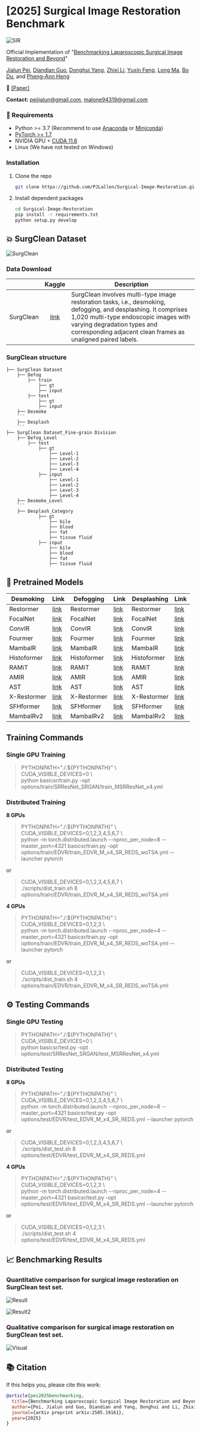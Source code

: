 # [2025] Surgical Image Restoration Benchmark
![SIR](assets/Teaser.png)

Official Implementation of "[Benchmarking Laparoscopic Surgical Image Restoration and Beyond](https://arxiv.org/abs/2505.19161)"

[Jialun Pei](https://scholar.google.com/citations?user=1lPivLsAAAAJ&hl=en), [Diandian Guo](https://scholar.google.com/citations?user=yXycwhIAAAAJ&hl=zh-CN&oi=ao), [Donghui Yang](), [Zhixi Li](), [Yuxin Feng](), [Long Ma](https://scholar.google.com/citations?user=QeCRo9sAAAAJ&hl=zh-CN&oi=ao), [Bo Du](https://scholar.google.com/citations?user=Shy1gnMAAAAJ&hl=zh-CN&oi=ao), and [Pheng-Ann Heng](https://scholar.google.com/citations?user=OFdytjoAAAAJ&hl=zh-CN)

👀 [[Paper]](https://arxiv.org/abs/2505.19161)

**Contact:** peijialun@gmail.com, malone94319@gmail.com

### 🔧 Requirements

- Python >= 3.7 (Recommend to use [Anaconda](https://www.anaconda.com/download/#linux) or [Miniconda](https://docs.conda.io/en/latest/miniconda.html))
- [PyTorch >= 1.7](https://pytorch.org/)
- NVIDIA GPU + [CUDA 11.6](https://developer.nvidia.com/cuda-downloads)
- Linux (We have not tested on Windows)

### Installation

1. Clone the repo

    ```bash
    git clone https://github.com/PJLallen/Surgical-Image-Restoration.git
    ```

1. Install dependent packages

    ```bash
    cd Surgical-Image-Restoration
    pip install -r requirements.txt
    python setup.py develop
    ```

## 💥 SurgClean Dataset 

![SurgClean](assets/Dataset.png)
    
### Data Download

|     | Kaggle | Description|
| :--- | :--: | ---- |
| SurgClean | [link]() | SurgClean involves multi-type image restoration tasks, i.e., desmoking, defogging, and desplashing. It comprises 1,020 multi-type endoscopic images with varying degradation types and corresponding adjacent clean frames as unaligned paired labels.|

### SurgClean structure

```
├── SurgClean Dataset
	├── Defog
		├── train
			├── gt
			├── input
		├── test
			├── gt
			├── input
	├── Desmoke
	```
	├── Desplash
	```
├── SurgClean Dataset_Fine-grain Division
	├── Defog_Level
		├── test
			├── gt
				├── Level-1
				├── Level-2
				├── Level-3
				├── Level-4
			├── input
				├── Level-1
				├── Level-2
				├── Level-3
				├── Level-4
	├── Desmoke_Level
	```
	├── Desplash_Category
			├── gt
				├── bile
				├── blood
				├── fat
				├── tissue fluid
			├── input
				├── bile
				├── blood
				├── fat
				├── tissue fluid
```


## 🚀 Pretrained Models

| Desmoking      | Link | Defogging      | Link | Desplashing    | Link |
|----------------|------|----------------|------|----------------|------|
| Restormer      | [link](https://mycuhk-my.sharepoint.com/:u:/g/personal/1155229775_link_cuhk_edu_hk/EZElMdwlg-xNnJEdJ5KnDmoBgnpzaPacbMlUWL0mmw4BkQ?e=y4RhPO) | Restormer      | [link](https://mycuhk-my.sharepoint.com/:u:/g/personal/1155229775_link_cuhk_edu_hk/Ef4KRUl3eTZHlBT-IUNugbwBiSH9BUMeaJhdpYNkndA7NA?e=sRaH8y) | Restormer      | [link](https://mycuhk-my.sharepoint.com/:u:/g/personal/1155229775_link_cuhk_edu_hk/EZUW_H5IPo1Dgw4Sbh4McWEB8TdY4tg1sCClTJn_WAiEAQ?e=9EfD2w) |
| FocalNet       | [link](https://mycuhk-my.sharepoint.com/:u:/g/personal/1155229775_link_cuhk_edu_hk/EYkp3P3qzTtChmDt8Acngm8BSdH7o8C_dXBXpsrBksJM_A?e=VHrUrc) | FocalNet       | [link](https://mycuhk-my.sharepoint.com/:u:/g/personal/1155229775_link_cuhk_edu_hk/EXgBrosw7lZHtmWr5tHlm9kB8wzqVYihOsWLVPH1gqyUOQ?e=LQaBaC) | FocalNet       | [link](https://mycuhk-my.sharepoint.com/:u:/g/personal/1155229775_link_cuhk_edu_hk/ESRfagqX5KBPmfmOOeULifwBUBlk1GX5d202u0bTZEe4BA?e=edsPNH) |
| ConvIR         | [link](https://mycuhk-my.sharepoint.com/:u:/g/personal/1155229775_link_cuhk_edu_hk/EdDkxFqrtm9ItTVrh_x9F3kBXJ9r9V4M64msxpI-RZSGgg?e=ypfyYI) | ConvIR         | [link](https://mycuhk-my.sharepoint.com/:u:/g/personal/1155229775_link_cuhk_edu_hk/EZKJHCVRZgpHmb1d9ic0SP8Bq2BhisPwJCZdYmRoobO7gQ?e=bJLAHy) | ConvIR         | [link](https://mycuhk-my.sharepoint.com/:u:/g/personal/1155229775_link_cuhk_edu_hk/EeKeRZkRX0FOtQG9p-L1xfABIjXw4CCITHo5cbJWUefe4A?e=sfYW2i) |
| Fourmer        | [link]() | Fourmer        | [link](https://mycuhk-my.sharepoint.com/:u:/g/personal/1155229775_link_cuhk_edu_hk/EcxpYkBdZ2lJqt6vk7aoXpcBKZzbjTQgW4uVl9ENQg8bbQ?e=sCpWmL) | Fourmer        | [link]() |
| MambaIR        | [link](https://mycuhk-my.sharepoint.com/:u:/g/personal/1155229775_link_cuhk_edu_hk/EcTnI2f19J1IjLrqecIZlh4Bc0mmlqrD_TCZdK3t15Q09Q?e=GE3hyY) | MambaIR        | [link](https://mycuhk-my.sharepoint.com/:u:/g/personal/1155229775_link_cuhk_edu_hk/EUIs5N4FOTpDutFlOSyDDiIBYe2XeYlJK3KI6CIU9X-fNQ?e=3bQ6we) | MambaIR        | [link](https://mycuhk-my.sharepoint.com/:u:/g/personal/1155229775_link_cuhk_edu_hk/EcNnTfhlFuZCqIt4QZIpUGQBlDxEHLLp0pgEikU9KmVL3w?e=rl0oU4) |
| Histoformer    | [link](https://mycuhk-my.sharepoint.com/:u:/g/personal/1155229775_link_cuhk_edu_hk/ET2UgRqyuF1MmJpykTqlAewBM4dh1hRla-HZ65q228QCbw?e=qSVhnv) | Histoformer    | [link](https://mycuhk-my.sharepoint.com/:u:/g/personal/1155229775_link_cuhk_edu_hk/EVyp0pHlWLtOqsw9RN3Vz2EBMeAP07LC0sxQi5fsjYhpJg?e=hCwc3w) | Histoformer    | [link](https://mycuhk-my.sharepoint.com/:u:/g/personal/1155229775_link_cuhk_edu_hk/ES96U1KEFDVNkh5-uyEiaCQBlow4Thsc-YlEMUCYbb_Thg?e=b39Wl6) |
| RAMiT          | [link](https://mycuhk-my.sharepoint.com/:u:/g/personal/1155229775_link_cuhk_edu_hk/EYlxs53PPg9IlBavLA1WFywBB2xIbFv8nDCTAA9gid8vFg?e=UmmLvo) | RAMiT          | [link](https://mycuhk-my.sharepoint.com/:u:/g/personal/1155229775_link_cuhk_edu_hk/ESwXgDOBRvlAm0iTaA2IGl0Bhuj8108A4pBWHOGlwcKBYg?e=JnK1ZU) | RAMiT          | [link](https://mycuhk-my.sharepoint.com/:u:/g/personal/1155229775_link_cuhk_edu_hk/EYKRhDGckktCow2yHCkdu-IBoK5lHkntGkONWSz9Rzv80g?e=Kt1u1k) |
| AMIR           | [link](https://mycuhk-my.sharepoint.com/:u:/g/personal/1155229775_link_cuhk_edu_hk/EeLDHzdfjy1Gn1mjTqRUyNABUbErh0lSAOG-arypyGAuCQ?e=eGn3os) | AMIR           | [link](https://mycuhk-my.sharepoint.com/:u:/g/personal/1155229775_link_cuhk_edu_hk/ETzwN_b3prNCnGaDNB6lQlQBnSWwkGfMAxijSqQo5SEfsw?e=vav8GB) | AMIR           | [link](https://mycuhk-my.sharepoint.com/:u:/g/personal/1155229775_link_cuhk_edu_hk/EYEE55eurSFNppLEE4WoMUEBqgSQ_ullwHaySmdY2NdKwA?e=BH6zx7) |
| AST            | [link](https://mycuhk-my.sharepoint.com/:u:/g/personal/1155229775_link_cuhk_edu_hk/EY-Kk6usaH5DiyPjeDFe4EUB7vZv2cNRHLHmX51iCKrEIQ?e=qnxdX9) | AST            | [link](https://mycuhk-my.sharepoint.com/:u:/g/personal/1155229775_link_cuhk_edu_hk/EeO1dAiWCdBJuY5ly1HsJz8BcyJYAkhxMd5JTBv3LSLkZg?e=CojCnU) | AST            | [link](https://mycuhk-my.sharepoint.com/:u:/g/personal/1155229775_link_cuhk_edu_hk/EY-Kk6usaH5DiyPjeDFe4EUB7vZv2cNRHLHmX51iCKrEIQ?e=qnxdX9) |
| X-Restormer    | [link](https://mycuhk-my.sharepoint.com/:u:/g/personal/1155229775_link_cuhk_edu_hk/EdnGkPQ3jkFHt8dBQhbfAxIBVU3rjEBqkF8QXm31FJjg6w?e=S5mW9n) | X-Restormer    | [link](https://mycuhk-my.sharepoint.com/:u:/g/personal/1155229775_link_cuhk_edu_hk/EYl5A7QMOEtNqMW8dCENh1cBGYmij_YxT0A89ZoMLTwmXA?e=oJn39S) | X-Restormer    | [link](https://mycuhk-my.sharepoint.com/:u:/g/personal/1155229775_link_cuhk_edu_hk/ERDpZMQb4otLgybV53bCTr4BFLPBYPpF4vQCqOTos2FP_w?e=l6k3F4) |
| SFHformer      | [link](https://mycuhk-my.sharepoint.com/:u:/g/personal/1155229775_link_cuhk_edu_hk/ERFQ6yQ4LtxInEmGli3mJq0BOkMQwZyOqyp5ln8IWCGlWw?e=ipa79T) | SFHformer      | [link](https://mycuhk-my.sharepoint.com/:u:/g/personal/1155229775_link_cuhk_edu_hk/EUpbJC0MQbBAn3nQ3ueeSRABwYHv9NGop0OA8UHeB8Tyfw?e=iackHj) | SFHformer      | [link](https://mycuhk-my.sharepoint.com/:u:/g/personal/1155229775_link_cuhk_edu_hk/ERDhDQri4zRMuOu_LDFnYZIBCBMDWOuN5pHdyxuMLtBQKg?e=QAqiLq) |
| MambaIRv2      | [link](https://mycuhk-my.sharepoint.com/:u:/g/personal/1155229775_link_cuhk_edu_hk/EWkC7mR1otRBgoop-pkaC30BxiTpblL1rc5c2YCxfIAhmA?e=guPSML) | MambaIRv2      | [link](https://mycuhk-my.sharepoint.com/:u:/g/personal/1155229775_link_cuhk_edu_hk/ES9GzKmwApNEsfO6w8oF15ABboKb-zRyTasETsYqxG73yA?e=OT1r4B) | MambaIRv2      | [link](https://mycuhk-my.sharepoint.com/:u:/g/personal/1155229775_link_cuhk_edu_hk/EcuQ4gBYwztClO76RI2bxr4BlStX-x4y6IjVBVgWHnVpRA?e=pLDzw3) |





## Training Commands

### Single GPU Training

> PYTHONPATH="./:${PYTHONPATH}" \\\
> CUDA_VISIBLE_DEVICES=0 \\\
> python basicsr/train.py -opt options/train/SRResNet_SRGAN/train_MSRResNet_x4.yml

### Distributed Training

**8 GPUs**

> PYTHONPATH="./:${PYTHONPATH}" \\\
> CUDA_VISIBLE_DEVICES=0,1,2,3,4,5,6,7 \\\
> python -m torch.distributed.launch --nproc_per_node=8 --master_port=4321 basicsr/train.py -opt options/train/EDVR/train_EDVR_M_x4_SR_REDS_woTSA.yml --launcher pytorch

or

> CUDA_VISIBLE_DEVICES=0,1,2,3,4,5,6,7 \\\
> ./scripts/dist_train.sh 8 options/train/EDVR/train_EDVR_M_x4_SR_REDS_woTSA.yml

**4 GPUs**

> PYTHONPATH="./:${PYTHONPATH}" \\\
> CUDA_VISIBLE_DEVICES=0,1,2,3 \\\
> python -m torch.distributed.launch --nproc_per_node=4 --master_port=4321 basicsr/train.py -opt options/train/EDVR/train_EDVR_M_x4_SR_REDS_woTSA.yml --launcher pytorch

or

> CUDA_VISIBLE_DEVICES=0,1,2,3 \\\
> ./scripts/dist_train.sh 4 options/train/EDVR/train_EDVR_M_x4_SR_REDS_woTSA.yml


## ⚙️ Testing Commands

### Single GPU Testing

> PYTHONPATH="./:${PYTHONPATH}" \\\
> CUDA_VISIBLE_DEVICES=0 \\\
> python basicsr/test.py -opt options/test/SRResNet_SRGAN/test_MSRResNet_x4.yml

### Distributed Testing

**8 GPUs**

> PYTHONPATH="./:${PYTHONPATH}" \\\
> CUDA_VISIBLE_DEVICES=0,1,2,3,4,5,6,7 \\\
> python -m torch.distributed.launch --nproc_per_node=8 --master_port=4321 basicsr/test.py -opt options/test/EDVR/test_EDVR_M_x4_SR_REDS.yml --launcher pytorch

or

> CUDA_VISIBLE_DEVICES=0,1,2,3,4,5,6,7 \\\
> ./scripts/dist_test.sh 8 options/test/EDVR/test_EDVR_M_x4_SR_REDS.yml

**4 GPUs**

> PYTHONPATH="./:${PYTHONPATH}" \\\
> CUDA_VISIBLE_DEVICES=0,1,2,3 \\\
> python -m torch.distributed.launch --nproc_per_node=4 --master_port=4321 basicsr/test.py -opt options/test/EDVR/test_EDVR_M_x4_SR_REDS.yml  --launcher pytorch

or

> CUDA_VISIBLE_DEVICES=0,1,2,3 \\\
> ./scripts/dist_test.sh 4 options/test/EDVR/test_EDVR_M_x4_SR_REDS.yml

## 📈 Benchmarking Results
### Quantitative comparison for surgical image restoration on SurgClean test set.

![Result](assets/Results.png)

![Result2](assets/Rose.png)

### Qualitative comparison for surgical image restoration on SurgClean test set.

![Visual](assets/Visual_Comparison.png)

## 📚 Citation

If this helps you, please cite this work:

```bibtex
@article{pei2025benchmarking,
  title={Benchmarking Laparoscopic Surgical Image Restoration and Beyond},
  author={Pei, Jialun and Guo, Diandian and Yang, Donghui and Li, Zhixi and Feng, Yuxin and Ma, Long and Du, Bo and Heng, Pheng-Ann},
  journal={arXiv preprint arXiv:2505.19161},
  year={2025}
}
```


